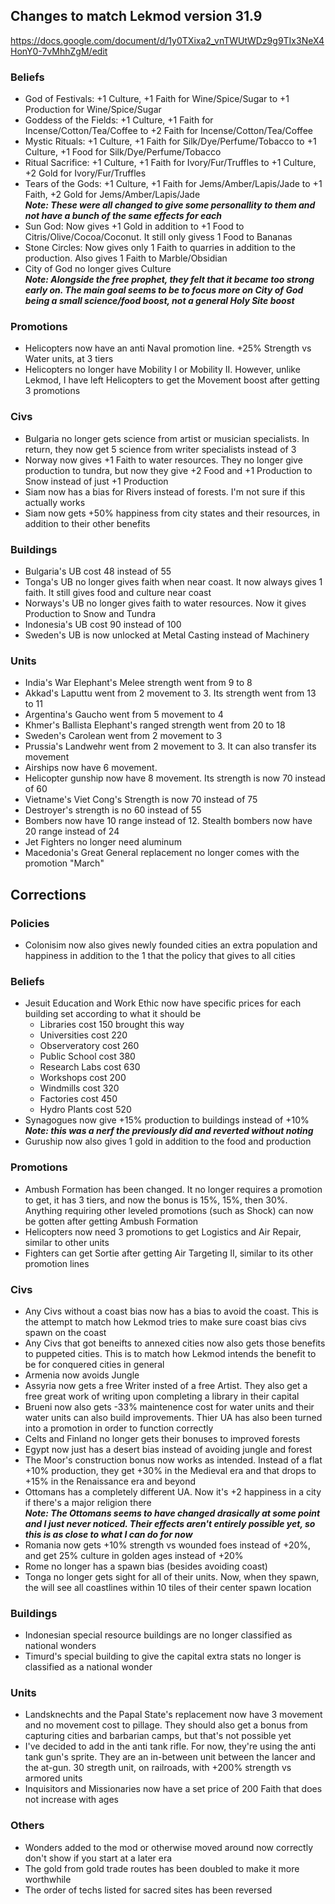 ## Changes to match Lekmod version 31.9
https://docs.google.com/document/d/1y0TXixa2_vnTWUtWDz9g9TIx3NeX4HonY0-7vMhhZgM/edit

### Beliefs
- God of Festivals: +1 Culture, +1 Faith for Wine/Spice/Sugar to +1 Production for Wine/Spice/Sugar
- Goddess of the Fields: +1 Culture, +1 Faith for Incense/Cotton/Tea/Coffee to +2 Faith for Incense/Cotton/Tea/Coffee
- Mystic Rituals: +1 Culture, +1 Faith for Silk/Dye/Perfume/Tobacco to +1 Culture, +1 Food for Silk/Dye/Perfume/Tobacco
- Ritual Sacrifice: +1 Culture, +1 Faith for Ivory/Fur/Truffles to +1 Culture, +2 Gold for Ivory/Fur/Truffles
- Tears of the Gods: +1 Culture, +1 Faith for Jems/Amber/Lapis/Jade to +1 Faith, +2 Gold for Jems/Amber/Lapis/Jade
  <br>***Note: These were all changed to give some personallity to them and not have a bunch of the same effects for each***
- Sun God: Now gives +1 Gold in addition to +1 Food to Citris/Olive/Cocoa/Coconut. It still only givess 1 Food to Bananas
- Stone Circles: Now gives only 1 Faith to quarries in addition to the production. Also gives 1 Faith to Marble/Obsidian
- City of God no longer gives Culture
<br>***Note: Alongside the free prophet, they felt that it became too strong early on. The main goal seems to be to focus more on City of God being a small science/food boost, not a general Holy Site boost***

### Promotions
- Helicopters now have an anti Naval promotion line. +25% Strength vs Water units, at 3 tiers
- Helicopters no longer have Mobility I or Mobility II. However, unlike Lekmod, I have left Helicopters to get the Movement boost after getting 3 promotions

### Civs
- Bulgaria no longer gets science from artist or musician specialists. In return, they now get 5 science from writer specialists instead of 3
- Norway now gives +1 Faith to water resources. They no longer give production to tundra, but now they give +2 Food and +1 Production to Snow instead of just +1 Production
- Siam now has a bias for Rivers instead of forests. I'm not sure if this actually works
- Siam now gets +50% happiness from city states and their resources, in addition to their other benefits

### Buildings
- Bulgaria's UB cost 48 instead of 55
- Tonga's UB no longer gives faith when near coast. It now always gives 1 faith. It still gives food and culture near coast
- Norways's UB no longer gives faith to water resources. Now it gives Production to Snow and Tundra
- Indonesia's UB cost 90 instead of 100
- Sweden's UB is now unlocked at Metal Casting instead of Machinery

### Units
- India's War Elephant's Melee strength went from 9 to 8
- Akkad's Laputtu went from 2 movement to 3. Its strength went from 13 to 11
- Argentina's Gaucho went from 5 movement to 4
- Khmer's Ballista Elephant's ranged strength went from 20 to 18
- Sweden's Carolean went from 2 movement to 3
- Prussia's Landwehr went from 2 movement to 3. It can also transfer its movement
- Airships now have 6 movement.
- Helicopter gunship now have 8 movement. Its strength is now 70 instead of 60
- Vietname's Viet Cong's Strength is now 70 instead of 75
- Destroyer's strength is no 60 instead of 55
- Bombers now have 10 range instead of 12. Stealth bombers now have 20 range instead of 24
- Jet Fighters no longer need aluminum
- Macedonia's Great General replacement no longer comes with the promotion "March"


## Corrections
### Policies
- Colonisim now also gives newly founded cities an extra population and happiness in addition to the 1 that the policy that gives to all cities
### Beliefs
- Jesuit Education and Work Ethic now have specific prices for each building set according to what it should be
  - Libraries cost 150 brought this way
  - Universities cost 220
  - Observeratory cost 260
  - Public School cost 380
  - Research Labs cost 630
  - Workshops cost 200
  - Windmills cost 320
  - Factories cost 450
  - Hydro Plants cost 520
- Synagogues now give +15% production to buildings instead of +10% ***Note: this was a nerf the previously did and reverted without noting***
- Guruship now also gives 1 gold in addition to the food and production

### Promotions
- Ambush Formation has been changed. It no longer requires a promotion to get, it has 3 tiers, and now the bonus is 15%, 15%, then 30%. Anything requiring other leveled promotions (such as Shock) can now be gotten after getting Ambush Formation
- Helicopters now need 3 promotions to get Logistics and Air Repair, similar to other units
- Fighters can get Sortie after getting Air Targeting II, similar to its other promotion lines

### Civs
- Any Civs without a coast bias now has a bias to avoid the coast. This is the attempt to match how Lekmod tries to make sure coast bias civs spawn on the coast
- Any Civs that got beneifts to annexed cities now also gets those benefits to puppeted cities. This is to match how Lekmod intends the benefit to be for conquered cities in general
- Armenia now avoids Jungle
- Assyria now gets a free Writer insted of a free Artist. They also get a free great work of writing upon completing a library in their capital
- Brueni now also gets -33% maintenence cost for water units and their water units can also build improvements. Thier UA has also been turned into a promotion in order to function correctly
- Celts and Finland no longer gets their bonuses to improved forests
- Egypt now just has a desert bias instead of avoiding jungle and forest
- The Moor's construction bonus now works as intended. Instead of a flat +10% production, they get +30% in the Medieval era and that drops to +15% in the Renaissance era and beyond
- Ottomans has a completely different UA. Now it's +2 happiness in a city if there's a major religion there
  <br>***Note: The Ottomans seems to have changed drasically at some point and I just never noticed. Their effects aren't entirely possible yet, so this is as close to what I can do for now***
- Romania now gets +10% strength vs wounded foes instead of +20%, and get 25% culture in golden ages instead of +20%
- Rome no longer has a spawn bias (besides avoiding coast)
- Tonga no longer gets sight for all of their units. Now, when they spawn, the will see all coastlines within 10 tiles of their center spawn location

### Buildings
- Indonesian special resource buildings are no longer classified as national wonders
- Timurd's special building to give the capital extra stats no longer is classified as a national wonder

### Units
- Landsknechts and the Papal State's replacement now have 3 movement and no movement cost to pillage. They should also get a bonus from capturing cities and barbarian camps, but that's not possible yet
- I've decided to add in the anti tank rifle. For now, they're using the anti tank gun's sprite. They are an in-between unit between the lancer and the at-gun. 30 stregth unit, on railroads, with +200% strength vs armored units
- Inquisitors and Missionaries now have a set price of 200 Faith that does not increase with ages

### Others
- Wonders added to the mod or otherwise moved around now correctly don't show if you start at a later era
- The gold from gold trade routes has been doubled to make it more worthwhile
- The order of techs listed for sacred sites has been reversed
